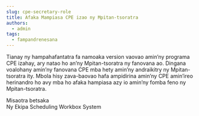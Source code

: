 ```yaml
---
slug: cpe-secretary-role
title: Afaka Mampiasa CPE izao ny Mpitan-tsoratra
authors:
  - admin
tags:
  - fampandrenesana
---
```


Tianay ny hampahafantatra fa namoaka version vaovao amin’ny programa CPE izahay, ary natao ho an’ny Mpitan-tsoratra ny fanovana ao. Dingana voalohany amin’ny fanovana CPE mba hety amin’ny andraikitry ny Mpitan-tsoratra ity. Mbola hisy zava-baovao hafa ampidirina amin’ny CPE amin’ireo herinandro ho avy mba ho afaka hampiasa azy io amin’ny fomba feno ny Mpitan-tsoratra.

Misaotra betsaka  
Ny Ekipa Scheduling Workbox System
